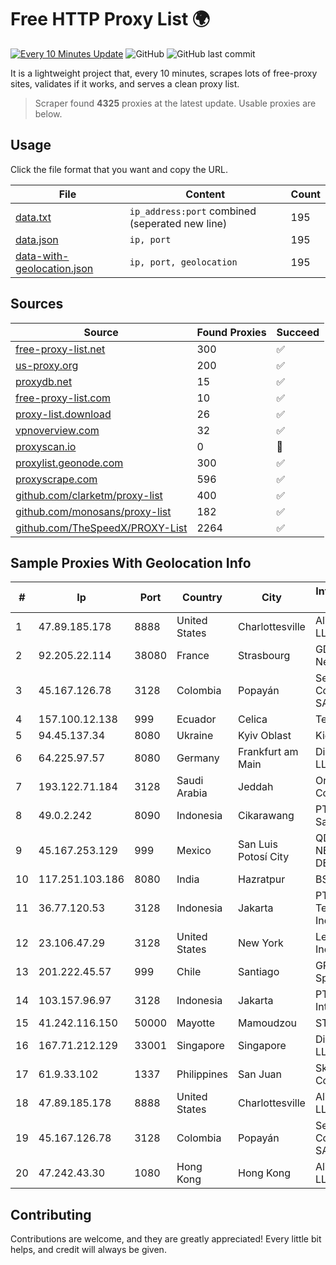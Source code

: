 
# Free HTTP Proxy List 🌍

[![Every 10 Minutes Update](https://github.com/mertguvencli/http-proxy-list/actions/workflows/main.yml/badge.svg?branch=main)](https://github.com/mertguvencli/http-proxy-list/actions/workflows/main.yml)
![GitHub](https://img.shields.io/github/license/mertguvencli/http-proxy-list)
![GitHub last commit](https://img.shields.io/github/last-commit/mertguvencli/http-proxy-list)

It is a lightweight project that, every 10 minutes, scrapes lots of free-proxy sites, validates if it works, and serves a clean proxy list.


> Scraper found **4325** proxies at the latest update. Usable proxies are below.

## Usage

Click the file format that you want and copy the URL.


|File|Content|Count|
|----|-------|-----|
|[data.txt](https://raw.githubusercontent.com/mertguvencli/http-proxy-list/main/proxy-list/data.txt)|`ip_address:port` combined (seperated new line)|195|
|[data.json](https://raw.githubusercontent.com/mertguvencli/http-proxy-list/main/proxy-list/data.json)|`ip, port`|195|
|[data-with-geolocation.json](https://raw.githubusercontent.com/mertguvencli/http-proxy-list/main/proxy-list/data-with-geolocation.json)|`ip, port, geolocation`|195|

## Sources

|Source|Found Proxies|Succeed|
|------|-------------|-------|
|[free-proxy-list.net](https://free-proxy-list.net)|300|✅|
|[us-proxy.org](https://www.us-proxy.org)|200|✅|
|[proxydb.net](http://proxydb.net)|15|✅|
|[free-proxy-list.com](https://free-proxy-list.com/?page=&port=&type%5B%5D=http&type%5B%5D=https&up_time=0&search=Search)|10|✅|
|[proxy-list.download](https://www.proxy-list.download/HTTP)|26|✅|
|[vpnoverview.com](https://vpnoverview.com/privacy/anonymous-browsing/free-proxy-servers)|32|✅|
|[proxyscan.io](https://www.proxyscan.io)|0|🚫|
|[proxylist.geonode.com](https://proxylist.geonode.com/api/proxy-list?limit=300&page=1&sort_by=lastChecked&sort_type=desc&protocols=http,https)|300|✅|
|[proxyscrape.com](https://api.proxyscrape.com/v2/?request=displayproxies&protocol=http&timeout=10000&country=all&ssl=all&anonymity=all)|596|✅|
|[github.com/clarketm/proxy-list](https://raw.githubusercontent.com/clarketm/proxy-list/master/proxy-list-raw.txt)|400|✅|
|[github.com/monosans/proxy-list](https://raw.githubusercontent.com/monosans/proxy-list/main/proxies/http.txt)|182|✅|
|[github.com/TheSpeedX/PROXY-List](https://raw.githubusercontent.com/TheSpeedX/PROXY-List/master/http.txt)|2264|✅|


## Sample Proxies With Geolocation Info

|#|Ip|Port|Country|City|Internet Service Provider|
|-|--|----|-------|----|-------------------------|
|1|47.89.185.178|8888|United States|Charlottesville|Alibaba.com LLC|
|2|92.205.22.114|38080|France|Strasbourg|GD MASS Network|
|3|45.167.126.78|3128|Colombia|Popayán|Sepcom Comunicaciones SAS|
|4|157.100.12.138|999|Ecuador|Celica|Telconet S.A|
|5|94.45.137.34|8080|Ukraine|Kyiv Oblast|Kievline LLC|
|6|64.225.97.57|8080|Germany|Frankfurt am Main|DigitalOcean, LLC|
|7|193.122.71.184|3128|Saudi Arabia|Jeddah|Oracle Corporation|
|8|49.0.2.242|8090|Indonesia|Cikarawang|PT Usaha Adi Sanggoro|
|9|45.167.253.129|999|Mexico|San Luis Potosí City|QDS NETWORKS SA DE CV|
|10|117.251.103.186|8080|India|Hazratpur|BSNL Internet|
|11|36.77.120.53|3128|Indonesia|Jakarta|PT. Telekomunikasi Indonesia|
|12|23.106.47.29|3128|United States|New York|Leaseweb USA, Inc.|
|13|201.222.45.57|999|Chile|Santiago|GRUPO ULLOA SpA|
|14|103.157.96.97|3128|Indonesia|Jakarta|PT Beon Intermedia|
|15|41.242.116.150|50000|Mayotte|Mamoudzou|STOI-block1|
|16|167.71.212.129|33001|Singapore|Singapore|DigitalOcean, LLC|
|17|61.9.33.102|1337|Philippines|San Juan|Sky Cable Corporation|
|18|47.89.185.178|8888|United States|Charlottesville|Alibaba.com LLC|
|19|45.167.126.78|3128|Colombia|Popayán|Sepcom Comunicaciones SAS|
|20|47.242.43.30|1080|Hong Kong|Hong Kong|Alibaba.com LLC|



## Contributing

Contributions are welcome, and they are greatly appreciated! Every
little bit helps, and credit will always be given.

